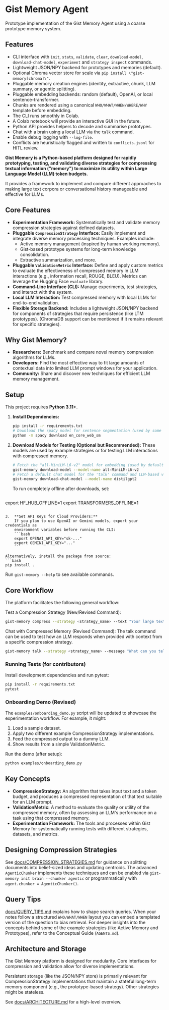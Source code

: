 # Gist Memory Agent

Prototype implementation of the Gist Memory Agent using a coarse prototype memory system.

## Features

- CLI interface with `init`, `stats`, `validate`, `clear`, `download-model`,
  `download-chat-model`, `experiment` and `strategy inspect` commands.
- Lightweight JSON/NPY backend for prototypes and memories (default).
- Optional Chroma vector store for scale via ``pip install \"gist-memory[chroma]\"``.
- Pluggable memory creation engines (identity, extractive, chunk, LLM summary, or agentic splitting).
- Pluggable embedding backends: random (default), OpenAI, or local sentence-transformer.
- Chunks are rendered using a canonical ``WHO/WHAT/WHEN/WHERE/WHY`` template before embedding.
- The CLI runs smoothly in Colab.
- A Colab notebook will provide an interactive GUI in the future.
- Python API provides helpers to decode and summarise prototypes.
- Chat with a brain using a local LLM via the `talk` command.
- Enable debug logging with `--log-file`.
- Conflicts are heuristically flagged and written to `conflicts.jsonl` for
  HITL review.


**Gist Memory is a Python-based platform designed for rapidly prototyping, testing, and validating diverse strategies for compressing textual information ("memory") to maximize its utility within Large Language Model (LLM) token budgets.**

It provides a framework to implement and compare different approaches to making large text corpora or conversational history manageable and effective for LLMs.

## Core Features

* **Experimentation Framework:** Systematically test and validate memory compression strategies against defined datasets.
* **Pluggable `CompressionStrategy` Interface:** Easily implement and integrate diverse memory processing techniques. Examples include:
    * Active memory management (inspired by human working memory).
    * Gist-based prototype systems for long-term knowledge consolidation.
    * Extractive summarization, and more.
* **Pluggable `ValidationMetric` Interface:** Define and apply custom metrics to evaluate the effectiveness of compressed memory in LLM interactions (e.g., information recall, ROUGE, BLEU). Metrics can leverage the Hugging Face `evaluate` library.
* **Command-Line Interface (CLI):** Manage experiments, test strategies, and interact with the system.
* **Local LLM Interaction:** Test compressed memory with local LLMs for end-to-end validation.
* **Flexible Storage Backend:** Includes a lightweight JSON/NPY backend for components of strategies that require persistence (like LTM prototypes). (ChromaDB support can be mentioned if it remains relevant for specific strategies).

## Why Gist Memory?

* **Researchers:** Benchmark and compare novel memory compression algorithms for LLMs.
* **Developers:** Find the most effective way to fit large amounts of contextual data into limited LLM prompt windows for your application.
* **Community:** Share and discover new techniques for efficient LLM memory management.

## Setup

This project requires **Python 3.11+**.

1.  **Install Dependencies:**
    ```bash
    pip install -r requirements.txt
    # Download the spaCy model for sentence segmentation (used by some strategies/chunkers)
    python -m spacy download en_core_web_sm
    ```

2.  **Download Models for Testing (Optional but Recommended):**
    These models are used by example strategies or for testing LLM interactions with compressed memory.
    ```bash
    # Fetch the "all-MiniLM-L6-v2" model for embedding (used by default LTM components)
    gist-memory download-model --model-name all-MiniLM-L6-v2
    # Fetch a default chat model for the 'talk' command and LLM-based validation
    gist-memory download-chat-model --model-name distilgpt2
    ```
    To run completely offline after downloads, set:
    ```
export HF_HUB_OFFLINE=1
export TRANSFORMERS_OFFLINE=1
```

3.  **Set API Keys for Cloud Providers:**
    If you plan to use OpenAI or Gemini models, export your credentials as
    environment variables before running the CLI:
    ```bash
    export OPENAI_API_KEY="sk-..."
    export GEMINI_API_KEY="..."
    ```

Alternatively, install the package from source:
```bash
pip install .
```
Run `gist-memory --help` to see available commands.

## Core Workflow
The platform facilitates the following general workflow:



Test a Compression Strategy (New/Revised Command):
```bash
gist-memory compress --strategy <strategy_name> --text "Your large text here..." --budget 500
```

Chat with Compressed Memory (Revised Command): The talk command can be used to test how an LLM responds when provided with context from a specific compression strategy.
```bash
gist-memory talk --strategy <strategy_name> --message "What can you tell me based on the compressed context?"
```

### Running Tests (for contributors)
Install development dependencies and run pytest:
```bash
pip install -r requirements.txt
pytest
```

### Onboarding Demo (Revised)
The `examples/onboarding_demo.py` script will be updated to showcase the experimentation workflow. For example, it might:

1. Load a sample dataset.
2. Apply two different example CompressionStrategy implementations.
3. Feed the compressed output to a dummy LLM.
4. Show results from a simple ValidationMetric.

Run the demo (after setup):
```bash
python examples/onboarding_demo.py
```

## Key Concepts

* **CompressionStrategy:** An algorithm that takes input text and a token budget, and produces a compressed representation of that text suitable for an LLM prompt.
* **ValidationMetric:** A method to evaluate the quality or utility of the compressed memory, often by assessing an LLM's performance on a task using that compressed memory.
* **Experimentation Framework:** The tools and processes within Gist Memory for systematically running tests with different strategies, datasets, and metrics.

## Designing Compression Strategies

See [docs/COMPRESSION_STRATEGIES.md](docs/COMPRESSION_STRATEGIES.md) for guidance on splitting documents into belief-sized ideas and updating centroids. The advanced `AgenticChunker` implements these techniques and can be enabled via `gist-memory init brain --chunker agentic` or programmatically with `agent.chunker = AgenticChunker()`.

## Query Tips

[docs/QUERY_TIPS.md](docs/QUERY_TIPS.md) explains how to shape search queries. When your notes follow a structured `WHO/WHAT/WHEN` layout you can embed a templated version of the question to bias retrieval.
For deeper insights into the concepts behind some of the example strategies (like Active Memory and Prototypes), refer to the Conceptual Guide (`AGENTS.md`).

## Architecture and Storage

The Gist Memory platform is designed for modularity. Core interfaces for compression and validation allow for diverse implementations.

Persistent storage (like the JSON/NPY store) is primarily relevant for CompressionStrategy implementations that maintain a stateful long-term memory component (e.g., the prototype-based strategy). Other strategies might be stateless.

See [docs/ARCHITECTURE.md](docs/ARCHITECTURE.md) for a high-level overview.

